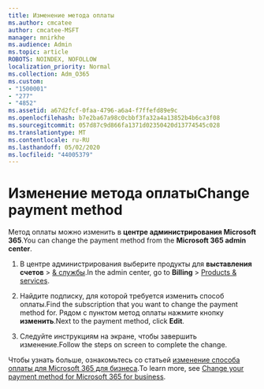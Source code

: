 ```yaml
---
title: Изменение метода оплаты
ms.author: cmcatee
author: cmcatee-MSFT
manager: mnirkhe
ms.audience: Admin
ms.topic: article
ROBOTS: NOINDEX, NOFOLLOW
localization_priority: Normal
ms.collection: Adm_O365
ms.custom:
- "1500001"
- "277"
- "4852"
ms.assetid: a67d2fcf-0faa-4796-a6a4-f7ffefd89e9c
ms.openlocfilehash: b7e2ba67a98c0cbbf3fa32a4a13852b4b6ca3f08
ms.sourcegitcommit: 057d87c9d866fa1371d02350420d13774545c028
ms.translationtype: MT
ms.contentlocale: ru-RU
ms.lasthandoff: 05/02/2020
ms.locfileid: "44005379"
---
```

# <a name="change-payment-method"></a><span data-ttu-id="85573-102">Изменение метода оплаты</span><span class="sxs-lookup"><span data-stu-id="85573-102">Change payment method</span></span>

<span data-ttu-id="85573-103">Метод оплаты можно изменить в **центре администрирования Microsoft 365**.</span><span class="sxs-lookup"><span data-stu-id="85573-103">You can change the payment method from the **Microsoft 365 admin center**.</span></span>
  
1. <span data-ttu-id="85573-104">В центре администрирования выберите продукты для **выставления счетов** \> [& службы](https://go.microsoft.com/fwlink/p/?linkid=842054).</span><span class="sxs-lookup"><span data-stu-id="85573-104">In the admin center, go to **Billing** \> [Products & services](https://go.microsoft.com/fwlink/p/?linkid=842054).</span></span>

2. <span data-ttu-id="85573-105">Найдите подписку, для которой требуется изменить способ оплаты.</span><span class="sxs-lookup"><span data-stu-id="85573-105">Find the subscription that you want to change the payment method for.</span></span> <span data-ttu-id="85573-106">Рядом с пунктом метод оплаты нажмите кнопку **изменить**.</span><span class="sxs-lookup"><span data-stu-id="85573-106">Next to the payment method, click **Edit**.</span></span>

3. <span data-ttu-id="85573-107">Следуйте инструкциям на экране, чтобы завершить изменение.</span><span class="sxs-lookup"><span data-stu-id="85573-107">Follow the steps on screen to complete the change.</span></span>

<span data-ttu-id="85573-108">Чтобы узнать больше, ознакомьтесь со статьей [изменение способа оплаты для Microsoft 365 для бизнеса](https://docs.microsoft.com/office365/admin/subscriptions-and-billing/change-payment-method).</span><span class="sxs-lookup"><span data-stu-id="85573-108">To learn more, see [Change your payment method for Microsoft 365 for business](https://docs.microsoft.com/office365/admin/subscriptions-and-billing/change-payment-method).</span></span>
